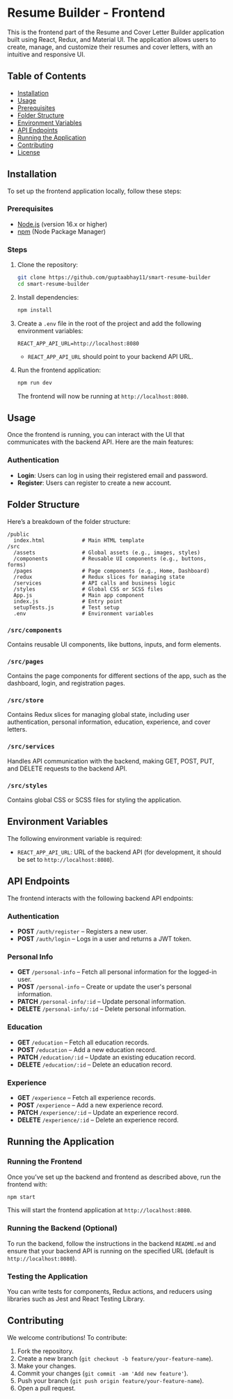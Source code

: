 # Resume Builder - Frontend

This is the frontend part of the Resume and Cover Letter Builder application built using React, Redux, and Material UI. The application allows users to create, manage, and customize their resumes and cover letters, with an intuitive and responsive UI.

## Table of Contents

- [Installation](#installation)
- [Usage](#usage)
- [Prerequisites](#prerequisites)
- [Folder Structure](#folder-structure)
- [Environment Variables](#environment-variables)
- [API Endpoints](#api-endpoints)
- [Running the Application](#running-the-application)
- [Contributing](#contributing)
- [License](#license)

## Installation

To set up the frontend application locally, follow these steps:

### Prerequisites

- [Node.js](https://nodejs.org/) (version 16.x or higher)
- [npm](https://www.npmjs.com/) (Node Package Manager)

### Steps

1. Clone the repository:

   ```bash
   git clone https://github.com/guptaabhay11/smart-resume-builder
   cd smart-resume-builder
   ```

2. Install dependencies:

   ```bash
   npm install
   ```

3. Create a `.env` file in the root of the project and add the following environment variables:

   ```env
   REACT_APP_API_URL=http://localhost:8080
   ```

   - `REACT_APP_API_URL` should point to your backend API URL.

4. Run the frontend application:

   ```bash
   npm run dev
   ```

   The frontend will now be running at `http://localhost:8080`.

## Usage

Once the frontend is running, you can interact with the UI that communicates with the backend API. Here are the main features:

### Authentication

- **Login**: Users can log in using their registered email and password.
- **Register**: Users can register to create a new account.



## Folder Structure

Here’s a breakdown of the folder structure:

```
/public
  index.html            # Main HTML template
/src
  /assets               # Global assets (e.g., images, styles)
  /components           # Reusable UI components (e.g., buttons, forms)
  /pages                # Page components (e.g., Home, Dashboard)
  /redux                # Redux slices for managing state
  /services             # API calls and business logic
  /styles               # Global CSS or SCSS files
  App.js                # Main app component
  index.js              # Entry point
  setupTests.js         # Test setup
  .env                  # Environment variables
```

### `/src/components`

Contains reusable UI components, like buttons, inputs, and form elements.

### `/src/pages`

Contains the page components for different sections of the app, such as the dashboard, login, and registration pages.

### `/src/store`

Contains Redux slices for managing global state, including user authentication, personal information, education, experience, and cover letters.

### `/src/services`

Handles API communication with the backend, making GET, POST, PUT, and DELETE requests to the backend API.

### `/src/styles`

Contains global CSS or SCSS files for styling the application.

## Environment Variables

The following environment variable is required:

- `REACT_APP_API_URL`: URL of the backend API (for development, it should be set to `http://localhost:8080`).

## API Endpoints

The frontend interacts with the following backend API endpoints:

### Authentication

- **POST** `/auth/register` – Registers a new user.
- **POST** `/auth/login` – Logs in a user and returns a JWT token.

### Personal Info

- **GET** `/personal-info` – Fetch all personal information for the logged-in user.
- **POST** `/personal-info` – Create or update the user's personal information.
- **PATCH** `/personal-info/:id` – Update personal information.
- **DELETE** `/personal-info/:id` – Delete personal information.

### Education

- **GET** `/education` – Fetch all education records.
- **POST** `/education` – Add a new education record.
- **PATCH** `/education/:id` – Update an existing education record.
- **DELETE** `/education/:id` – Delete an education record.

### Experience

- **GET** `/experience` – Fetch all experience records.
- **POST** `/experience` – Add a new experience record.
- **PATCH** `/experience/:id` – Update an experience record.
- **DELETE** `/experience/:id` – Delete an experience record.


## Running the Application

### Running the Frontend

Once you’ve set up the backend and frontend as described above, run the frontend with:

```bash
npm start
```

This will start the frontend application at `http://localhost:8080`.

### Running the Backend (Optional)

To run the backend, follow the instructions in the backend `README.md` and ensure that your backend API is running on the specified URL (default is `http://localhost:8080`).

### Testing the Application

You can write tests for components, Redux actions, and reducers using libraries such as Jest and React Testing Library.

## Contributing

We welcome contributions! To contribute:

1. Fork the repository.
2. Create a new branch (`git checkout -b feature/your-feature-name`).
3. Make your changes.
4. Commit your changes (`git commit -am 'Add new feature'`).
5. Push your branch (`git push origin feature/your-feature-name`).
6. Open a pull request.